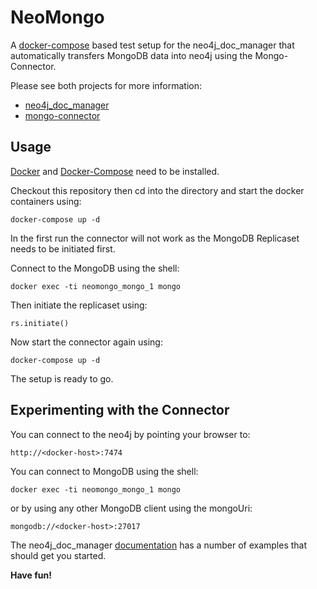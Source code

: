 # NeoMongo

A [docker-compose](http://docs.docker.com/compose/) based test setup for the neo4j\_doc\_manager that automatically transfers MongoDB data into neo4j using the Mongo-Connector.

Please see both projects for more information:

- [neo4j\_doc\_manager](https://github.com/neo4j-contrib/neo4j_doc_manager)
- [mongo-connector](https://github.com/mongodb-labs/mongo-connector)

## Usage

[Docker](https://www.docker.com) and [Docker-Compose](http://docs.docker.com/compose/) need to be installed. 

Checkout this repository then cd into the directory and start the docker containers using: 

```
docker-compose up -d
```

In the first run the connector will not work as the MongoDB Replicaset needs to be initiated first. 

Connect to the MongoDB using the shell:

```
docker exec -ti neomongo_mongo_1 mongo
```

Then initiate the replicaset using:

```
rs.initiate()
```

Now start the connector again using:

```
docker-compose up -d
```

The setup is ready to go.


## Experimenting with the Connector

You can connect to the neo4j by pointing your browser to:

```
http://<docker-host>:7474
```

You can connect to MongoDB using the shell:

```
docker exec -ti neomongo_mongo_1 mongo
```

or by using any other MongoDB client using the mongoUri:

```
mongodb://<docker-host>:27017
```

The neo4j\_doc\_manager [documentation](https://github.com/neo4j-contrib/neo4j_doc_manager/blob/master/docs/neo4j_doc_manager_doc.adoc) has a number of examples that should get you started.

**Have fun!**


